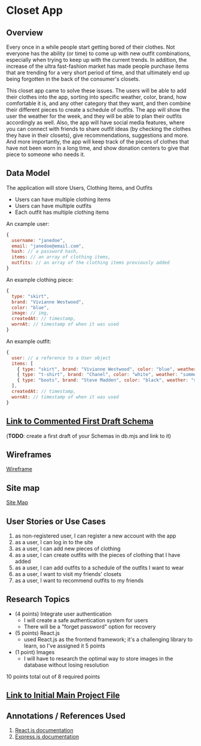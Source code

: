 
# Closet App

## Overview

Every once in a while people start getting bored of their clothes. Not everyone has the ability (or time) to come up with new outfit combinations, especially when trying to keep up with the current trends. In addition, the increase of the ultra fast-fashion market has made people purchase items that are trending for a very short period of time, and that ultimately end up being forgotten in the back of the consumer's closets.

This closet app came to solve these issues. The users will be able to add their clothes into the app, sorting into specific weather, color, brand, how comfortable it is, and any other category that they want, and then combine their different pieces to create a schedule of outfits. The app will show the user the weather for the week, and they will be able to plan their outfits accordingly as well. Also, the app will have social media features, where you can connect with friends to share outfit ideas (by checking the clothes they have in their closets), give recommendations, suggestions and more. And more importantly, the app will keep track of the pieces of clothes that have not been worn in a long time, and show donation centers to give that piece to someone who needs it.

## Data Model

The application will store Users, Clothing Items, and Outfits

- Users can have multiple clothing items
- Users can have multiple outfits
- Each outfit has multiple clothing items

An cxample user:

```javascript
{
  username: "janedoe",
  email: "janedoe@email.com",
  hash: // a password hash,
  items: // an array of clothing items,
  outfits: // an array of the clothing items previously added
}
```

An example clothing piece:

```javascript
{
  type: "skirt", 
  brand: "Vivianne Westwood", 
  color: "blue", 
  image: // img,
  createdAt: // timestamp,
  wornAt: // timestamp of when it was used
}
```



An example outfit:

```javascript
{
  user: // a reference to a User object
  items: [
    { type: "skirt", brand: "Vivianne Westwood", color: "blue", weather: "summer", image: // img},
    { type: "t-shirt", brand: "Chanel", color: "white", weather: "summer", image: // img},
    { type: "boots", brand: "Steve Madden", color: "black", weather: "summer", image: // img},
  ],
  createdAt: // timestamp,
  wornAt: // timestamp of when it was used
}
```


## [Link to Commented First Draft Schema](db.mjs)

(__TODO__: create a first draft of your Schemas in db.mjs and link to it)

## Wireframes

[Wireframe](https://www.figma.com/file/J15QZVMA2x1RiJQWeFpf2H/wireframe-closet-app?node-id=0%3A1)

## Site map

[Site Map](https://www.figma.com/file/CMOq4vij5YLOxh6263dw5W/site-map-closet-app?node-id=0%3A1)

## User Stories or Use Cases

1. as non-registered user, I can register a new account with the app
2. as a user, I can log in to the site
3. as a user, I can add new pieces of clothing
4. as a user, I can create outfits with the pieces of clothing that I have added
5. as a user, I can add outfits to a schedule of the outfits I want to wear
6. as a user, I want to visit my friends' closets
7. as a user, I want to recommend outfits to my friends

## Research Topics

- (4 points) Integrate user authentication
  - I will create a safe authentication system for users
  - There will be a "forget password" option for recovery
- (5 points) React.js
  - used React.js as the frontend framework; it's a challenging library to learn, so I've assigned it 5 points
- (1 point) Images
  - I will have to research the optimal way to store images in the database without losing resolution

10 points total out of 8 required points

## [Link to Initial Main Project File](app.mjs)

## Annotations / References Used

1. [React.js documentation](https://reactjs.org/docs/getting-started.html?/)
2. [Express.js documentation](https://expressjs.com/en/starter/installing.html)
